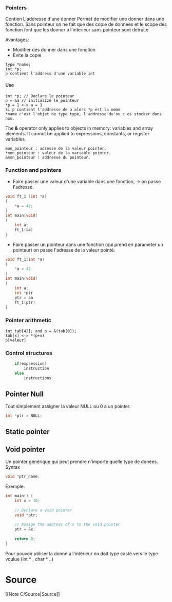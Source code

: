 ### Pointers
Contien L'addresse d'une donner
Permet de modifier une donner dans une fonction. Sans pointeur on ne fait que des copie de donnees et le scope des fonction font que les donner a l'interieur sans pointeur sont detruite

Avantages:
- Modifier des donner dans une fonction
- Evite la copie

```
type *name; 
int *p;
p contient l'address d'une variable int
```
#### Use
```
int *p; // Declare le pointeur
p = &a // initialize le pointeur
*p = 1 <-> a = 1
Si p contient l'addresse de a alors *p est la meme
*name c'est l'objet de type type, l'addresse du'ou c'es stocker dans nom.
```

The **&** operator only applies to objects in memory: variables and array elements. It cannot be applied to expressions, constants, or register variables.

```
mon_pointeur : adresse de la valeur pointer.
*mon_pointeur : valeur de la variable pointer.
&mon_pointeur : addresse du pointeur.
```

### Function and pointers
- Faire passer une valeur d'une variable dans une fonction, -> on passe l'adresse.
```c
void ft_1 (int *a)
{
	*a = 42;
}
int main(void)
{
	int a;
	ft_1(&a)
}
```
- Faire passer un pointeur dans une fonction (qui prend en parameter un pointeur) on passe l'adresse de la valeur pointé.
```c
void ft_1(int *a)
{
	*a = 42
}
int main(void)
{
	int a;
	int *ptr
	ptr = &a
	ft_1(ptr)
}
```

### Pointer arithmetic
```
int tab[42]; and p = &(tab[0]);
tab[x] <-> *(p+x)
p[valeur] 
```
### Control structures
```c
	if(expression)
		instruction
	else
		instructions
```

## Pointer Null
Tout simplement assigner la valeur NULL ou 0 a un pointer.
```c
int *ptr = NULL;
```

## Static pointer

## Void pointer
Un pointer générique qui peut prendre n'importe quelle type de donées.
Syntax
```c
void *ptr_name;
```
Exemple:
```c
int main() {
    int x = 10;
    
    // Declare a void pointer
    void *ptr;
    
    // Assign the address of x to the void pointer
    ptr = &x;
    
    return 0;
}
```
Pour pouvoir utiliser la donné a l'intérieur on doit type casté vers le type voulue (int * , char * ..)
# Source

[[Note C/Source|Source]]